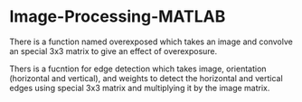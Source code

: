 # Image-Processing-MATLAB
 
There is a function named overexposed which takes an image and convolve an special 3x3 matrix to give an effect of overexposure.

Thers is a fucntion for edge detection which takes image, orientation (horizontal and vertical), and weights to detect the horizontal and vertical edges using special 3x3 matrix and multiplying it by the image matrix.
